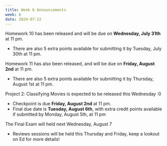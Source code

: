 ```yaml
---
title: Week 6 Announcements
week: 6
date: 2024-07-22
---
```

Homework 10 has been released and will be due on **Wednesday, July 31th** at 11 pm.
* There are also 5 extra points available for submitting it by Tuesday, July 30th at 11 pm.

Homework 11 has also been released, and will be due on **Friday, August 2nd** at 11 pm.
* There are also 5 extra points available for submitting it by Thursday, August 1st at 11 pm.

Project 2: Classifying Movies is expected to be released this Wednesday :0
* Checkpoint is due **Friday, August 2nd** at 11 pm.
* Final due date is **Tuesday, August 6th**, with extra credit points available if submitted by Monday, August 5th, at 11 pm

The Final Exam will held next Wednesday, August 7
* Reviews sessions will be held this Thursday and Friday, keep a lookout on Ed for more details!